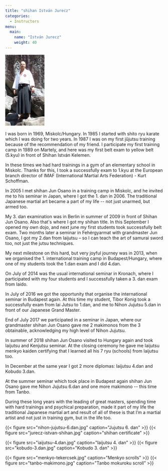 ```yaml
---
title: "shihan István Jurecz"
categories:
  - Instructors
menu:
  main:
    name: "István Jurecz"
    weight: 40
---
```


![](portrait.jpg)

I was born in 1969, Miskolc/Hungary. In 1985 I started with shito ryu karate which I was doing for two years. In 1987 I was on my first jûjutsu training because of the recommendation of my friend. I participate my first training camp in 1989 on Martely, and here was my first belt exam to yellow belt (5.kyu) in front of Shihan István Kelemen.

In these times we had hard trainings in a gym of an elementary school in Miskolc. Thanks for this, I took a successfully exam to 1.kyu at the European branch director of IMAF (International Martial Arts Federation) - Kurt Schoffman.

In 2005 I met shihan Jun Osano in a training camp in Miskolc, and he invited me to his seminar in Japan, where I got the 1. dan in 2006. The traditional Japanese martial art became a part of my life -- not just unarmed, but armed too.

My 3. dan examination was in Berlin in summer of 2009 in front of Shihan Jun Osano. Also that's where I got my shihan title. In this September I opened my own dojo, and next june my first students took successfully belt exam. Two months later a seminar in Fehérgyarmat with grandmaster Jun Osano, I got my 2.dan from Iaijutsu – so I can teach the art of samurai sword too, not just the jutsu techniques.

My next milestone on this hard, but very joyful journey was in 2013, when we organised the 1. international training camp in Budapest/Hungary, where one of my students took the 1.dan exam and I did 4.dan.

On July of 2014 was the usual international seminar in Kronach, where I participated with my four students and I successfully taken a 3. dan exam from Iaido.

In July of 2016 we got the opportunity that organise the international seminar in Budapest again. At this time my student, Tibor Konig took a successfully exam from Iai Jutsu to 1.dan, and me to Nihon Jujutsu 5.dan in front of our Japanese Grand Master.

End of July 2017 we participated in a seminar in Japan, where our grandmaster shihan Jun Osano gave me 2 makimonos from the 3 obtainable, acknowledging my high level of Nihon Jujutsu.

In summer of 2018 shihan Jun Osano visited to Hungary again and took Iaijutsu and Kenjutsu seminar. At the closing ceremony he gave me Iaijutsu menkyo kaiden certifying that I learned all his 7 ryu (schools) from Iaijutsu too.

In December at the same year I got 2 more diplomas: Iaijutsu 4.dan and Kobudo 3.dan.

At the summer seminar which took place in Budapest again shihan Jun Osano gave me Nihon Jujutsu 6.dan and one more makimono -- this time from Tanbo.

During these long years with the leading of great masters, spending time with hard trainings and psychical preparation, made it part of my life the traditional Japanese martial art and result of all of these is that I’m a martial artist and not just in training gym, but in the life too.

{{< figure src="nihon-jujutsu-6.dan.jpg" caption="Jujutsu 6. dan" >}}
{{< figure src="jurecz-istvan-shihan.jpg" caption="shihan certificate" >}}

{{< figure src="iaijutsu-4.dan.jpg" caption="Iaijutsu 4. dan" >}}
{{< figure src="kobudo-3.dan.jpg" caption="Kobudo 3. dan" >}}

{{< figure src="menkyo-tekercsek.jpg" caption="Menkyo scrolls" >}}
{{< figure src="tanbo-makimono.jpg" caption="Tanbo mokuroku scroll" >}}
